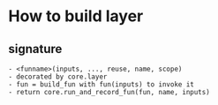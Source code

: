# How to build layer
## signature
    - <funname>(inputs, ..., reuse, name, scope)
    - decorated by core.layer
    - fun = build_fun with fun(inputs) to invoke it
    - return core.run_and_record_fun(fun, name, inputs)
